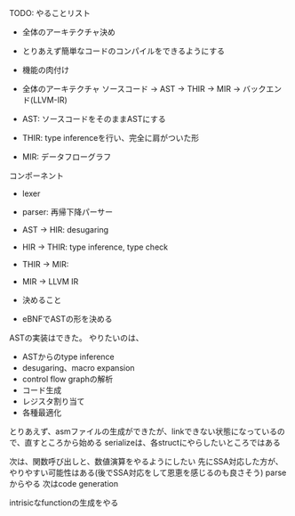 TODO: やることリスト
* 全体のアーキテクチャ決め
* とりあえず簡単なコードのコンパイルをできるようにする
* 機能の肉付け

* 全体のアーキテクチャ
ソースコード -> AST -> THIR -> MIR -> バックエンド(LLVM-IR)
* AST: ソースコードをそのままASTにする
* THIR: type inferenceを行い、完全に肩がついた形
* MIR: データフローグラフ

コンポーネント
* lexer
* parser: 再帰下降パーサー
* AST -> HIR: desugaring
* HIR -> THIR: type inference, type check
* THIR -> MIR:
* MIR -> LLVM IR

* 決めること
* eBNFでASTの形を決める

ASTの実装はできた。
やりたいのは、
* ASTからのtype inference
* desugaring、macro expansion
* control flow graphの解析
* コード生成
* レジスタ割り当て
* 各種最適化

とりあえず、asmファイルの生成ができたが、linkできない状態になっているので、直すところから始める
serializeは、各structにやらしたいところではある

次は、関数呼び出しと、数値演算をやるようにしたい
先にSSA対応した方が、やりやすい可能性はある(後でSSA対応をして恩恵を感じるのも良さそう)
parseからやる
次はcode generation

intrisicなfunctionの生成をやる